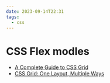 ```yaml
---
date: 2023-09-14T22:31
tags:
  - css
---
```


# CSS Flex modles

- [A Complete Guide to CSS Grid](https://css-tricks.com/snippets/css/complete-guide-grid/)
- [CSS Grid: One Layout, Multiple Ways](https://css-tricks.com/css-grid-one-layout-multiple-ways/)
